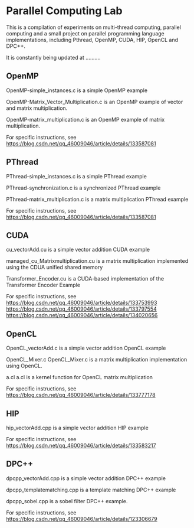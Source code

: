 # Parallel Computing Lab 


This is a compilation of experiments on multi-thread computing, parallel computing and a small project on parallel programming language implementations, including Pthread, OpenMP, CUDA, HIP, OpenCL and DPC++.

It is constantly being updated at ..........


## OpenMP

OpenMP-simple_instances.c is a simple OpenMP example

OpenMP-Matrix_Vector_Multiplication.c is an OpenMP example of vector and matrix multiplication.

OpenMP-matrix_multiplication.c is an OpenMP example of matrix multiplication.

For specific instructions, see
https://blog.csdn.net/qq_46009046/article/details/133587081

## PThread

PThread-simple_instances.c is a simple PThread example

PThread-synchronization.c is a synchronized PThread example

PThread-matrix_multiplication.c is a matrix multiplication PThread example

For specific instructions, see
https://blog.csdn.net/qq_46009046/article/details/133587081

## CUDA

cu_vectorAdd.cu is a simple vector addition CUDA example

managed_cu_Matrixmultiplication.cu is a matrix multiplication implemented using the CDUA unified shared memory

Transformer_Encoder.cu is a CUDA-based implementation of the Transformer Encoder Example 

For specific instructions, see
https://blog.csdn.net/qq_46009046/article/details/133753993
https://blog.csdn.net/qq_46009046/article/details/133797554
https://blog.csdn.net/qq_46009046/article/details/134020656

## OpenCL

OpenCL_vectorAdd.c is a simple vector addition OpenCL example

OpenCL_Mixer.c OpenCL_Mixer.c is a matrix multiplication implementation using OpenCL.

a.cl a.cl is a kernel function for OpenCL matrix multiplication

For specific instructions, see
https://blog.csdn.net/qq_46009046/article/details/133777178

## HIP

hip_vectorAdd.cpp is a simple vector addition HIP example

For specific instructions, see
https://blog.csdn.net/qq_46009046/article/details/133583217

## DPC++

dpcpp_vectorAdd.cpp is a simple vector addition DPC++ example

dpcpp_templatematching.cpp is a template matching DPC++ example

dpcpp_sobel.cpp is a sobel filter DPC++ example.

For specific instructions, see
https://blog.csdn.net/qq_46009046/article/details/123306679
